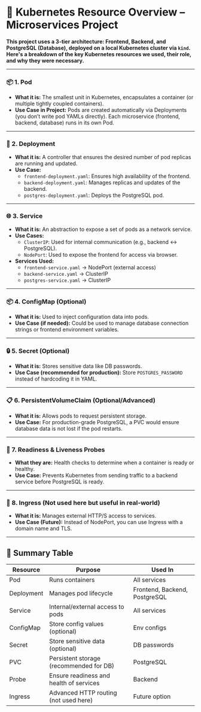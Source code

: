 # 🧭 Kubernetes Resource Overview – Microservices Project

**This project uses a 3-tier architecture: **Frontend**, **Backend**, and **PostgreSQL (Database)**, deployed on a local Kubernetes cluster via `kind`. Here's a breakdown of the key Kubernetes resources we used, their role, and why they were necessary.**

---

### 📦 1. Pod
- **What it is:** The smallest unit in Kubernetes, encapsulates a container (or multiple tightly coupled containers).
- **Use Case in Project:** Pods are created automatically via Deployments (you don’t write pod YAMLs directly). Each microservice (frontend, backend, database) runs in its own Pod.

---

### 🚀 2. Deployment
- **What it is:** A controller that ensures the desired number of pod replicas are running and updated.
- **Use Case:**
  - `frontend-deployment.yaml`: Ensures high availability of the frontend.
  - `backend-deployment.yaml`: Manages replicas and updates of the backend.
  - `postgres-deployment.yaml`: Deploys the PostgreSQL pod.

---

### 🌐 3. Service
- **What it is:** An abstraction to expose a set of pods as a network service.
- **Use Cases:**
  - `ClusterIP`: Used for internal communication (e.g., backend ↔ PostgreSQL).
  - `NodePort`: Used to expose the frontend for access via browser.
- **Services Used:**
  - `frontend-service.yaml` → NodePort (external access)
  - `backend-service.yaml` → ClusterIP
  - `postgres-service.yaml` → ClusterIP

---

### 📦 4. ConfigMap (Optional)
- **What it is:** Used to inject configuration data into pods.
- **Use Case (if needed):** Could be used to manage database connection strings or frontend environment variables.

---

### 🔒 5. Secret (Optional)
- **What it is:** Stores sensitive data like DB passwords.
- **Use Case (recommended for production):** Store `POSTGRES_PASSWORD` instead of hardcoding it in YAML.

---

### 📋 6. PersistentVolumeClaim (Optional/Advanced)
- **What it is:** Allows pods to request persistent storage.
- **Use Case:** For production-grade PostgreSQL, a PVC would ensure database data is not lost if the pod restarts.

---

### 🧪 7. Readiness & Liveness Probes
- **What they are:** Health checks to determine when a container is ready or healthy.
- **Use Case:** Prevents Kubernetes from sending traffic to a backend service before PostgreSQL is ready.

---

### 📡 8. Ingress (Not used here but useful in real-world)
- **What it is:** Manages external HTTP/S access to services.
- **Use Case (Future):** Instead of NodePort, you can use Ingress with a domain name and TLS.

---

## 📖 Summary Table

| Resource         | Purpose                                       | Used In        |
|------------------|-----------------------------------------------|----------------|
| Pod              | Runs containers                               | All services   |
| Deployment       | Manages pod lifecycle                         | Frontend, Backend, PostgreSQL |
| Service          | Internal/external access to pods              | All services   |
| ConfigMap        | Store config values (optional)                | Env configs    |
| Secret           | Store sensitive data (optional)               | DB passwords   |
| PVC              | Persistent storage (recommended for DB)       | PostgreSQL     |
| Probe            | Ensure readiness and health of services       | Backend        |
| Ingress          | Advanced HTTP routing (not used here)         | Future option  |
